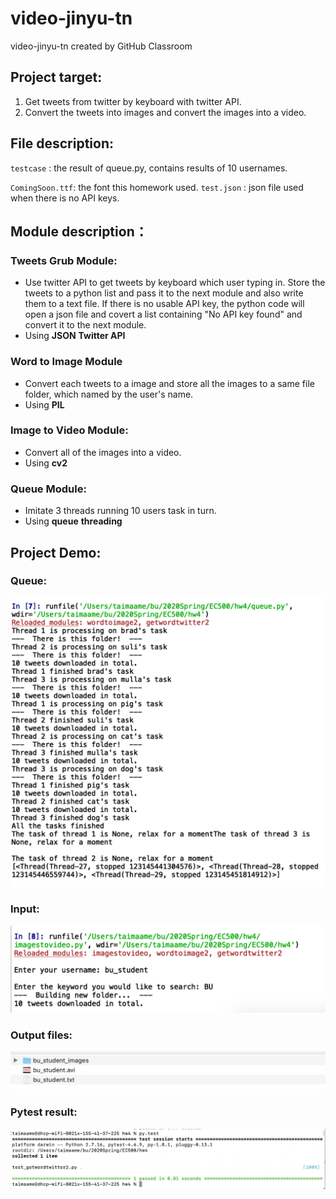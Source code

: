 # video-jinyu-tn
video-jinyu-tn created by GitHub Classroom

## Project target:
1. Get tweets from twitter by keyboard with twitter API.
2. Convert the tweets into images and convert the images into a video.
## File description:
`testcase` : the result of queue.py, contains results of 10 usernames.

`ComingSoon.ttf`: the font this homework used.
`test.json` : json file used when there is no API keys.

## Module description：

### Tweets Grub Module:
- Use twitter API to get tweets by keyboard which user typing in. Store the tweets to a python list and pass it to the next module and also write them to a text file. If there is no usable API key, the python code will open a json file and covert a list containing "No API key found" and convert it to the next module.
- Using **JSON** **Twitter API**
### Word to Image Module
- Convert each tweets to a image and store all the images to a same file folder, which named by the user's name.
- Using **PIL**
### Image to Video Module:
- Convert all of the images into a video.
- Using **cv2**
### Queue Module:
- Imitate 3 threads running 10 users task in turn.
- Using **queue** **threading**

## Project Demo:

### Queue: 
![case1](https://github.com/BUEC500C1/video-jinyu-tn/blob/master/queue_image.png)
### Input:
![case2result](https://github.com/BUEC500C1/video-jinyu-tn/blob/master/runtest_image.png)
### Output files:
![case2](https://github.com/BUEC500C1/video-jinyu-tn/blob/master/test_result_image.png)
### Pytest result:
![pytest](https://github.com/BUEC500C1/video-jinyu-tn/blob/master/pytest_image.png)
